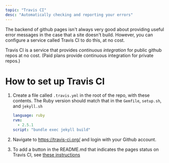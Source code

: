 ```yaml
---
topic: "Travis CI"
desc: "Automatically checking and reporting your errors"
---
```


The backend of github pages isn't always very good about providing useful error messages in the case that a site doesn't build.
However, you can configure a service called Travis CI to do this, at no cost.

Travis CI is a service that provides *continuous integration* for public github repos at no cost.  (Paid plans provide 
continuous integration for private repos.)

# How to set up Travis CI

1. Create a file called `.travis.yml` in the root of the repo, with these contents.  The Ruby version should match that
   in the `Gemfile`, `setup.sh`, and `jekyll.sh`
   
   ```yml
   language: ruby
   rvm:
     - 2.5.1
   script: "bundle exec jekyll build"
   ```
   
2. Navigate to <https://travis-ci.org/> and login with your Github account.

3. To add a button in the README.md that indicates the pages status on Travis CI, see [these instructions](https://docs.travis-ci.com/user/status-images/)
